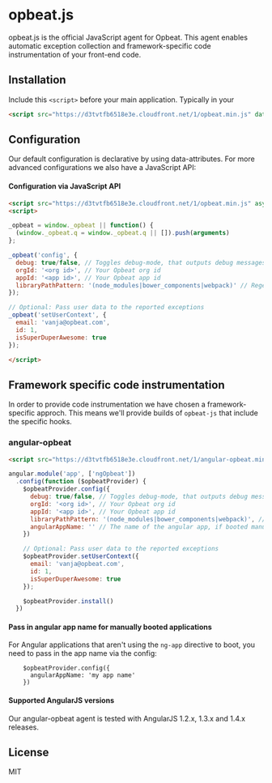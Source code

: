 # opbeat.js

opbeat.js is the official JavaScript agent for Opbeat. This agent enables automatic exception collection and framework-specific code instrumentation of your front-end code.

## Installation

Include this `<script>` before your main application. Typically in your <head>

```html
<script src="https://d3tvtfb6518e3e.cloudfront.net/1/opbeat.min.js" data-app-id="<APPID>" data-org-id="<ORGID>" async></script>
```

## Configuration

Our default configuration is declarative by using data-attributes. For more advanced configurations we also have a JavaScript API:

#### Configuration via JavaScript API


```html
<script src="https://d3tvtfb6518e3e.cloudfront.net/1/opbeat.min.js" async></script>
<script>

_opbeat = window._opbeat || function() {
  (window._opbeat.q = window._opbeat.q || []).push(arguments)
};

_opbeat('config', {
  debug: true/false, // Toggles debug-mode, that outputs debug messages to the console
  orgId: '<org id>', // Your Opbeat org id
  appId: '<app id>', // Your Opbeat app id
  libraryPathPattern: '(node_modules|bower_components|webpack)' // Regex pattern used to determine whether a file is a library file or not.
});

// Optional: Pass user data to the reported exceptions
_opbeat('setUserContext', {
  email: 'vanja@opbeat.com',
  id: 1,
  isSuperDuperAwesome: true
});

</script>
```

## Framework specific code instrumentation

In order to provide code instrumentation we have chosen a framework-specific approch. This means we'll provide builds of ``opbeat-js`` that include the specific hooks.

### angular-opbeat

```html
<script src="https://d3tvtfb6518e3e.cloudfront.net/1/angular-opbeat.min.js"></script>
```

```javascript
angular.module('app', ['ngOpbeat'])
  .config(function ($opbeatProvider) {
    $opbeatProvider.config({
      debug: true/false, // Toggles debug-mode, that outputs debug messages to the console
      orgId: '<org id>', // Your Opbeat org id
      appId: '<app id>', // Your Opbeat app id
      libraryPathPattern: '(node_modules|bower_components|webpack)', // Regex pattern used to determine whether a file is a library file or not.
      angularAppName: '' // The name of the angular app, if booted manually
    })

    // Optional: Pass user data to the reported exceptions
    $opbeatProvider.setUserContext({
      email: 'vanja@opbeat.com',
      id: 1,
      isSuperDuperAwesome: true
    });

    $opbeatProvider.install()
  })
```

#### Pass in angular app name for manually booted applications

For Angular applications that aren't using the `ng-app` directive to boot, you need to pass in the app name via the config:

```
    $opbeatProvider.config({
      angularAppName: 'my app name'
    })
```

#### Supported AngularJS versions

Our angular-opbeat agent is tested with AngularJS 1.2.x, 1.3.x and 1.4.x releases.


## License
MIT
